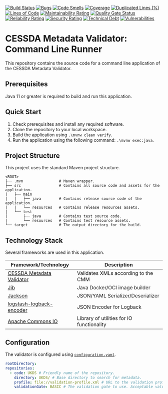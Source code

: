 [![Build Status](https://jenkins.cessda.eu/buildStatus/icon?job=cessda.cdc.osmh-indexer.cmm%2Fmaster)](https://jenkins.cessda.eu/job/cessda.cdc.osmh-indexer.cmm/job/master/)
[![Bugs](https://sonarqube.cessda.eu/api/project_badges/measure?project=eu.cessda.cmv%3Acmv-console&metric=bugs)](https://sonarqube.cessda.eu/dashboard?id=eu.cessda.cmv%3Acmv-console)
[![Code Smells](https://sonarqube.cessda.eu/api/project_badges/measure?project=eu.cessda.cmv%3Acmv-console&metric=code_smells)](https://sonarqube.cessda.eu/dashboard?id=eu.cessda.cmv%3Acmv-console)
[![Coverage](https://sonarqube.cessda.eu/api/project_badges/measure?project=eu.cessda.cmv%3Acmv-console&metric=coverage)](https://sonarqube.cessda.eu/dashboard?id=eu.cessda.cmv%3Acmv-console)
[![Duplicated Lines (%)](https://sonarqube.cessda.eu/api/project_badges/measure?project=eu.cessda.cmv%3Acmv-console&metric=duplicated_lines_density)](https://sonarqube.cessda.eu/dashboard?id=eu.cessda.cmv%3Acmv-console)
[![Lines of Code](https://sonarqube.cessda.eu/api/project_badges/measure?project=eu.cessda.cmv%3Acmv-console&metric=ncloc)](https://sonarqube.cessda.eu/dashboard?id=eu.cessda.cmv%3Acmv-console)
[![Maintainability Rating](https://sonarqube.cessda.eu/api/project_badges/measure?project=eu.cessda.cmv%3Acmv-console&metric=sqale_rating)](https://sonarqube.cessda.eu/dashboard?id=eu.cessda.cmv%3Acmv-console)
[![Quality Gate Status](https://sonarqube.cessda.eu/api/project_badges/measure?project=eu.cessda.cmv%3Acmv-console&metric=alert_status)](https://sonarqube.cessda.eu/dashboard?id=eu.cessda.cmv%3Acmv-console)
[![Reliability Rating](https://sonarqube.cessda.eu/api/project_badges/measure?project=eu.cessda.cmv%3Acmv-console&metric=reliability_rating)](https://sonarqube.cessda.eu/dashboard?id=eu.cessda.cmv%3Acmv-console)
[![Security Rating](https://sonarqube.cessda.eu/api/project_badges/measure?project=eu.cessda.cmv%3Acmv-console&metric=security_rating)](https://sonarqube.cessda.eu/dashboard?id=eu.cessda.cmv%3Acmv-console)
[![Technical Debt](https://sonarqube.cessda.eu/api/project_badges/measure?project=eu.cessda.cmv%3Acmv-console&metric=sqale_index)](https://sonarqube.cessda.eu/dashboard?id=eu.cessda.cmv%3Acmv-console)
[![Vulnerabilities](https://sonarqube.cessda.eu/api/project_badges/measure?project=eu.cessda.cmv%3Acmv-console&metric=vulnerabilities)](https://sonarqube.cessda.eu/dashboard?id=eu.cessda.cmv%3Acmv-console)

# CESSDA Metadata Validator: Command Line Runner

This repository contains the source code for a command line application of the CESSDA Metadata Validator.

## Prerequisites

Java 11 or greater is required to build and run this application.

## Quick Start

1. Check prerequisites and install any required software.
2. Clone the repository to your local workspace.
3. Build the application using `.\mvnw clean verify`.
4. Run the application using the following command: `.\mvnw exec:java`.

## Project Structure

This project uses the standard Maven project structure.

```
<ROOT>
├── .mvn                # Maven wrapper.
├── src                 # Contains all source code and assets for the application.
|   ├── main
|   |   ├── java        # Contains release source code of the application.
|   |   └── resources   # Contains release resources assets.
|   └── test
|       ├── java        # Contains test source code.
|       └── resources   # Contains test resource assets.
└── target              # The output directory for the build.
```

## Technology Stack

Several frameworks are used in this application.

| Framework/Technology                               | Description                                               |
| -------------------------------------------------- | --------------------------------------------------------- |
| [CESSDA Metadata Validator](https://cmv.cessda.eu) | Validates XMLs according to the CMM                       | 
| [Jib](https://github.com/GoogleContainerTools/jib) | Java Docker/OCI image builder                             |
| [Jackson](https://github.com/FasterXML/jackson)    | JSON/YAML Serializer/Deserializer                         |
| [logstash-logback-encoder](https://github.com/logstash/logstash-logback-encoder/) | JSON Encoder for Logback   |
| [Apache Commons IO](https://commons.apache.org/proper/commons-io/) | Library of utilities for IO functionality |

## Configuration

The validator is configured using [`configuration.yaml`](src/main/resources/configuration.yaml).

```yaml
rootDirectory:
repositories:
  - code: UKDS # Friendly name of the repository.
    directory: UKDS/ # Base directory to search for metadata.
    profile: file://validation-profile.xml # URL to the validation profile.
    validationGate: BASIC # The validation gate to use. Acceptable values are BASIC, BASICPLUS, STANDARD, EXTENDED and STRICT.
```
